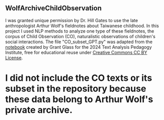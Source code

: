 ## WolfArchiveChildObservation
I was granted unique permission by Dr. Hill Gates to use the late anthropologist Arthur Wolf's fieldnotes about Taiwanese childhood. 
In this project I used NLP methods to analyze one type of these fieldnotes, the corpus of Child Observation (CO), naturalistic observations of children's social interactions. 
The file "CO_subset_GPT.py" was adapted from the [notebook](https://github.com/DataScienceTeaching/constellate-RAG-workshop/blob/main/rag_llm_basics.ipynb) created by Grant Glass for the 2024 Text Analysis Pedagogy Institute, free for educational reuse under [Creative Commons CC BY License](https://creativecommons.org/licenses/by/4.0/). 
# I did not include the CO texts or its subset in the repository because these data belong to Arthur Wolf's private archive.
